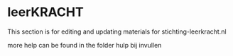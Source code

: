 leerKRACHT
==========

This section is for editing and updating materials for stichting-leerkracht.nl

more help can be found in the folder hulp bij invullen
